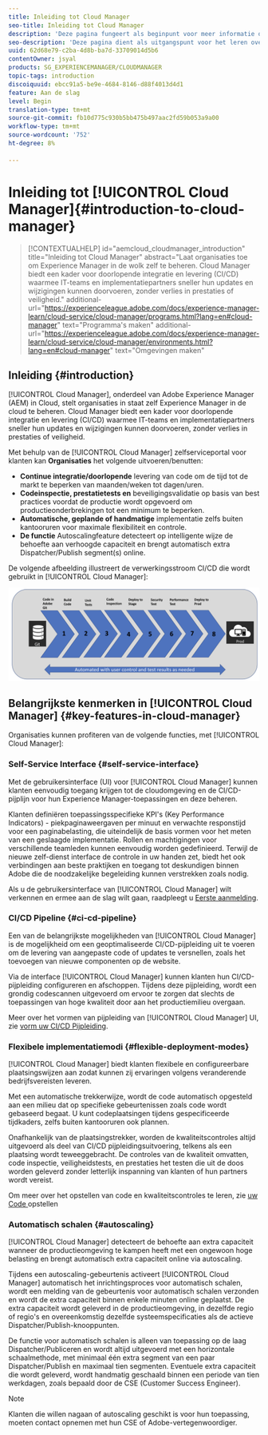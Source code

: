 ```yaml
---
title: Inleiding tot Cloud Manager
seo-title: Inleiding tot Cloud Manager
description: 'Deze pagina fungeert als beginpunt voor meer informatie over Cloud Manager. '
seo-description: 'Deze pagina dient als uitgangspunt voor het leren over Adobe AEM Cloud Manager en benadrukt de voordelen en belangrijkste functies. '
uuid: 62d68e79-c2ba-4d8b-ba7d-33709014d5b6
contentOwner: jsyal
products: SG_EXPERIENCEMANAGER/CLOUDMANAGER
topic-tags: introduction
discoiquuid: ebcc91a5-be9e-4684-8146-d88f4013d4d1
feature: Aan de slag
level: Begin
translation-type: tm+mt
source-git-commit: fb10d775c930b5bb475b497aac2fd59b053a9a00
workflow-type: tm+mt
source-wordcount: '752'
ht-degree: 8%

---
```



# Inleiding tot [!UICONTROL Cloud Manager]{#introduction-to-cloud-manager}

>[!CONTEXTUALHELP]
>id="aemcloud_cloudmanager_introduction"
>title="Inleiding tot Cloud Manager"
>abstract="Laat organisaties toe om Experience Manager in de wolk zelf te beheren. Cloud Manager biedt een kader voor doorlopende integratie en levering (CI/CD) waarmee IT-teams en implementatiepartners sneller hun updates en wijzigingen kunnen doorvoeren, zonder verlies in prestaties of veiligheid."
>additional-url="https://experienceleague.adobe.com/docs/experience-manager-learn/cloud-service/cloud-manager/programs.html?lang=en#cloud-manager" text="Programma&#39;s maken"
>additional-url="https://experienceleague.adobe.com/docs/experience-manager-learn/cloud-service/cloud-manager/environments.html?lang=en#cloud-manager" text="Omgevingen maken"

## Inleiding {#introduction}

[!UICONTROL Cloud Manager], onderdeel van Adobe Experience Manager (AEM) in Cloud, stelt organisaties in staat zelf Experience Manager in de cloud te beheren. Cloud Manager biedt een kader voor doorlopende integratie en levering (CI/CD) waarmee IT-teams en implementatiepartners sneller hun updates en wijzigingen kunnen doorvoeren, zonder verlies in prestaties of veiligheid.

Met behulp van de [!UICONTROL Cloud Manager] zelfserviceportal voor klanten kan **Organisaties** het volgende uitvoeren/benutten:

* **Continue integratie/doorlopende** levering van code om de tijd tot de markt te beperken van maanden/weken tot dagen/uren.
* **Codeinspectie, prestatietests en** beveiligingsvalidatie op basis van best practices voordat de productie wordt opgevoerd om productieonderbrekingen tot een minimum te beperken.
* **Automatische, geplande of handmatige** implementatie zelfs buiten kantooruren voor maximale flexibiliteit en controle.
* **De functie** Autoscalingfeature detecteert op intelligente wijze de behoefte aan verhoogde capaciteit en brengt automatisch extra Dispatcher/Publish segment(s) online.

De volgende afbeelding illustreert de verwerkingsstroom CI/CD die wordt gebruikt in [!UICONTROL Cloud Manager]:

![](assets/screen_shot_2018-05-12at73843pm.png)

## Belangrijkste kenmerken in [!UICONTROL Cloud Manager] {#key-features-in-cloud-manager}

Organisaties kunnen profiteren van de volgende functies, met [!UICONTROL Cloud Manager]:

### Self-Service Interface {#self-service-interface}

Met de gebruikersinterface (UI) voor [!UICONTROL Cloud Manager] kunnen klanten eenvoudig toegang krijgen tot de cloudomgeving en de CI/CD-pijplijn voor hun Experience Manager-toepassingen en deze beheren.

Klanten definiëren toepassingsspecifieke KPI&#39;s (Key Performance Indicators) - piekpaginaweergaven per minuut en verwachte responstijd voor een paginabelasting, die uiteindelijk de basis vormen voor het meten van een geslaagde implementatie. Rollen en machtigingen voor verschillende teamleden kunnen eenvoudig worden gedefinieerd. Terwijl de nieuwe zelf-dienst interface de controle in uw handen zet, biedt het ook verbindingen aan beste praktijken en toegang tot deskundigen binnen Adobe die de noodzakelijke begeleiding kunnen verstrekken zoals nodig.

Als u de gebruikersinterface van [!UICONTROL Cloud Manager] wilt verkennen en ermee aan de slag wilt gaan, raadpleegt u [Eerste aanmelding](https://helpx.adobe.com/experience-manager/cloud-manager/using/first-time-login.html).

### CI/CD Pipeline {#ci-cd-pipeline}

Een van de belangrijkste mogelijkheden van [!UICONTROL Cloud Manager] is de mogelijkheid om een geoptimaliseerde CI/CD-pijpleiding uit te voeren om de levering van aangepaste code of updates te versnellen, zoals het toevoegen van nieuwe componenten op de website.

Via de interface [!UICONTROL Cloud Manager] kunnen klanten hun CI/CD-pijpleiding configureren en afschoppen. Tijdens deze pijpleiding, wordt een grondig codescannen uitgevoerd om ervoor te zorgen dat slechts de toepassingen van hoge kwaliteit door aan het productiemilieu overgaan.

Meer over het vormen van pijpleiding van [!UICONTROL Cloud Manager] UI, zie [vorm uw CI/CD Pijpleiding](https://helpx.adobe.com/experience-manager/cloud-manager/using/configuring-pipeline.html).

### Flexibele implementatiemodi {#flexible-deployment-modes}

[!UICONTROL Cloud Manager] biedt klanten flexibele en configureerbare plaatsingswijzen aan zodat kunnen zij ervaringen volgens veranderende bedrijfsvereisten leveren.

Met een automatische trekkerwijze, wordt de code automatisch opgesteld aan een milieu dat op specifieke gebeurtenissen zoals code wordt gebaseerd begaat. U kunt codeplaatsingen tijdens gespecificeerde tijdkaders, zelfs buiten kantooruren ook plannen.

Onafhankelijk van de plaatsingstrekker, worden de kwaliteitscontroles altijd uitgevoerd als deel van CI/CD pijpleidingsuitvoering, telkens als een plaatsing wordt teweeggebracht. De controles van de kwaliteit omvatten, code inspectie, veiligheidstests, en prestaties het testen die uit de doos worden geleverd zonder letterlijk inspanning van klanten of hun partners wordt vereist.

Om meer over het opstellen van code en kwaliteitscontroles te leren, zie [uw Code ](deploying-code.md) opstellen

### Automatisch schalen {#autoscaling}

[!UICONTROL Cloud Manager] detecteert de behoefte aan extra capaciteit wanneer de productieomgeving te kampen heeft met een ongewoon hoge belasting en brengt automatisch extra capaciteit online via autoscaling.

Tijdens een autoscaling-gebeurtenis activeert [!UICONTROL Cloud Manager] automatisch het inrichtingsproces voor automatisch schalen, wordt een melding van de gebeurtenis voor automatisch schalen verzonden en wordt de extra capaciteit binnen enkele minuten online geplaatst. De extra capaciteit wordt geleverd in de productieomgeving, in dezelfde regio of regio&#39;s en overeenkomstig dezelfde systeemspecificaties als de actieve Dispatcher/Publish-knooppunten.

De functie voor automatisch schalen is alleen van toepassing op de laag Dispatcher/Publiceren en wordt altijd uitgevoerd met een horizontale schaalmethode, met minimaal één extra segment van een paar Dispatcher/Publish en maximaal tien segmenten. Eventuele extra capaciteit die wordt geleverd, wordt handmatig geschaald binnen een periode van tien werkdagen, zoals bepaald door de CSE (Customer Success Engineer).

>[!NOTE]
>Klanten die willen nagaan of autoscaling geschikt is voor hun toepassing, moeten contact opnemen met hun CSE of Adobe-vertegenwoordiger.
